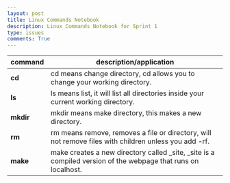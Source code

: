 ```yaml
---
layout: post
title: Linux Commands Notebook
description: Linux Commands Notebook for Sprint 1
type: issues
comments: True
---
```


| command | description/application |
| ------- | ----------------------- |
| **cd** | cd means change directory, cd allows you to change your working directory. |
| **ls** | ls means list, it will list all directories inside your current working directory. |
| **mkdir** | mkdir means make directory, this makes a new directory. |
| **rm** | rm means remove, removes a file or directory, will not remove files with children unless you add -rf. |
| **make** | make creates a new directory called _site, _site is a compiled version of the webpage that runs on localhost. |